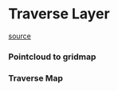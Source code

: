 # Traverse Layer

[source](https://github.com/team19-haql/haql-rover/tree/main/traverse_layer)
### Pointcloud to gridmap

### Traverse Map